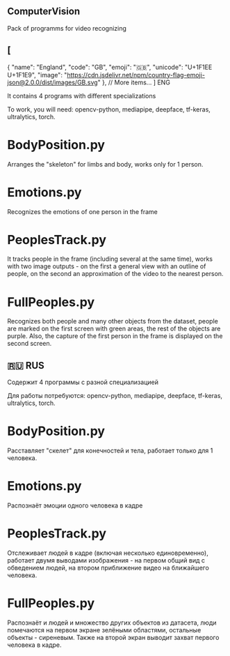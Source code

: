 ## ComputerVision
Pack of programms for video recognizing


## [
  {
    "name": "England",
    "code": "GB",
    "emoji": "🇬🇧",
    "unicode": "U+1F1EE U+1F1E9",
    "image": "https://cdn.jsdelivr.net/npm/country-flag-emoji-json@2.0.0/dist/images/GB.svg"
  },
  // More items...
]  ENG


It contains 4 programs with different specializations

To work, you will need: opencv-python, mediapipe, deepface, tf-keras, ultralytics, torch.


# BodyPosition.py

Arranges the "skeleton" for limbs and body, works only for 1 person.

# Emotions.py


Recognizes the emotions of one person in the frame


# PeoplesTrack.py

It tracks people in the frame (including several at the same time), works with two image outputs - on the first a general view with an outline of people, on the second an approximation of the video to the nearest person.


# FullPeoples.py

Recognizes both people and many other objects from the dataset, people are marked on the first screen with green areas, the rest of the objects are purple. Also, the capture of the first person in the frame is displayed on the second screen.


## 🇷🇺 RUS

Содержит 4 программы с разной специализацией

Для работы потребуются: opencv-python, mediapipe, deepface, tf-keras, ultralytics, torch.

# BodyPosition.py 

Расставляет "скелет" для конечностей и тела, работает только для 1 человека.

# Emotions.py

Распознаёт эмоции одного человека в кадре

# PeoplesTrack.py

Отслеживает людей в кадре (включая несколько единовременно), работает двумя выводами изображения - на первом общий вид с обведением людей, на втором приближение видео на ближайшего человека.

# FullPeoples.py

Распознаёт и людей и множество других объектов из датасета, люди помечаются на первом экране зелёными  областями, остальные объекты - сиреневым. Также на второй экран выводит захват первого человека в кадре.

